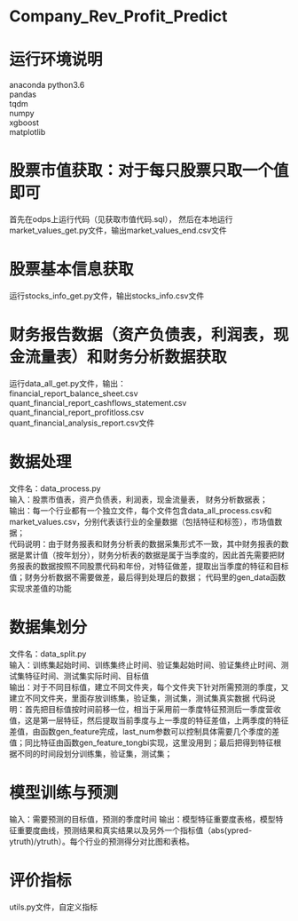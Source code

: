 # Company_Rev_Profit_Predict
# 运行环境说明
anaconda python3.6  
pandas  
tqdm  
numpy  
xgboost  
matplotlib  
# 股票市值获取：对于每只股票只取一个值即可
首先在odps上运行代码（见获取市值代码.sql），
然后在本地运行market_values_get.py文件，输出market_values_end.csv文件
# 股票基本信息获取
运行stocks_info_get.py文件，输出stocks_info.csv文件
# 财务报告数据（资产负债表，利润表，现金流量表）和财务分析数据获取
运行data_all_get.py文件，输出：  
financial_report_balance_sheet.csv  
quant_financial_report_cashflows_statement.csv  
quant_financial_report_profitloss.csv  
quant_financial_analysis_report.csv文件  
# 数据处理
文件名：data_process.py  
输入：股票市值表，资产负债表，利润表，现金流量表， 财务分析数据表；  
输出：每一个行业都有一个独立文件，每个文件包含data_all_process.csv和market_values.csv，分别代表该行业的全量数据（包括特征和标签），市场值数据；  
代码说明：由于财务报表和财务分析表的数据采集形式不一致，其中财务报表的数据是累计值（按年划分），财务分析表的数据是属于当季度的，因此首先需要把财务报表的数据按照不同股票代码和年份，对特征做差，提取出当季度的特征和目标值；财务分析数据不需要做差，最后得到处理后的数据；
代码里的gen_data函数实现求差值的功能
# 数据集划分
文件名：data_split.py  
输入：训练集起始时间、训练集终止时间、验证集起始时间、验证集终止时间、测试集特征时间、测试集实际时间、目标值  
输出：对于不同目标值，建立不同文件夹，每个文件夹下针对所需预测的季度，又建立不同文件夹，里面存放训练集，验证集，测试集，测试集真实数据
代码说明：首先把目标值按时间前移一位，相当于采用前一季度特征预测后一季度营收值，这是第一层特征，然后提取当前季度与上一季度的特征差值，上两季度的特征差值，由函数gen_feature完成，last_num参数可以控制具体需要几个季度的差值；同比特征由函数gen_feature_tongbi实现，这里没用到；最后把得到特征根据不同的时间段划分训练集，验证集，测试集；
# 模型训练与预测
输入：需要预测的目标值，预测的季度时间
输出：模型特征重要度表格，模型特征重要度曲线，预测结果和真实结果以及另外一个指标值（abs(ypred-ytruth)/ytruth）。每个行业的预测得分对比图和表格。
# 评价指标
utils.py文件，自定义指标

